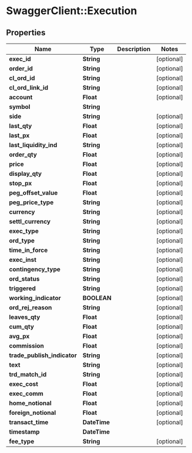 # SwaggerClient::Execution

## Properties
Name | Type | Description | Notes
------------ | ------------- | ------------- | -------------
**exec_id** | **String** |  | [optional] 
**order_id** | **String** |  | [optional] 
**cl_ord_id** | **String** |  | [optional] 
**cl_ord_link_id** | **String** |  | [optional] 
**account** | **Float** |  | [optional] 
**symbol** | **String** |  | 
**side** | **String** |  | [optional] 
**last_qty** | **Float** |  | [optional] 
**last_px** | **Float** |  | [optional] 
**last_liquidity_ind** | **String** |  | [optional] 
**order_qty** | **Float** |  | [optional] 
**price** | **Float** |  | [optional] 
**display_qty** | **Float** |  | [optional] 
**stop_px** | **Float** |  | [optional] 
**peg_offset_value** | **Float** |  | [optional] 
**peg_price_type** | **String** |  | [optional] 
**currency** | **String** |  | [optional] 
**settl_currency** | **String** |  | [optional] 
**exec_type** | **String** |  | [optional] 
**ord_type** | **String** |  | [optional] 
**time_in_force** | **String** |  | [optional] 
**exec_inst** | **String** |  | [optional] 
**contingency_type** | **String** |  | [optional] 
**ord_status** | **String** |  | [optional] 
**triggered** | **String** |  | [optional] 
**working_indicator** | **BOOLEAN** |  | [optional] 
**ord_rej_reason** | **String** |  | [optional] 
**leaves_qty** | **Float** |  | [optional] 
**cum_qty** | **Float** |  | [optional] 
**avg_px** | **Float** |  | [optional] 
**commission** | **Float** |  | [optional] 
**trade_publish_indicator** | **String** |  | [optional] 
**text** | **String** |  | [optional] 
**trd_match_id** | **String** |  | [optional] 
**exec_cost** | **Float** |  | [optional] 
**exec_comm** | **Float** |  | [optional] 
**home_notional** | **Float** |  | [optional] 
**foreign_notional** | **Float** |  | [optional] 
**transact_time** | **DateTime** |  | [optional] 
**timestamp** | **DateTime** |  | 
**fee_type** | **String** |  | [optional] 


